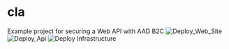 # cla
Example project for securing a Web API with AAD B2C 
![Deploy_Web_Site](https://github.com/nikkh/cla/workflows/Deploy_Web_Site/badge.svg?branch=master)
![Deploy_Api](https://github.com/nikkh/cla/workflows/Deploy_Api/badge.svg?branch=master)
![Deploy Infrastructure](https://github.com/nikkh/cla/workflows/Deploy%20Infrastructure/badge.svg?branch=master)
